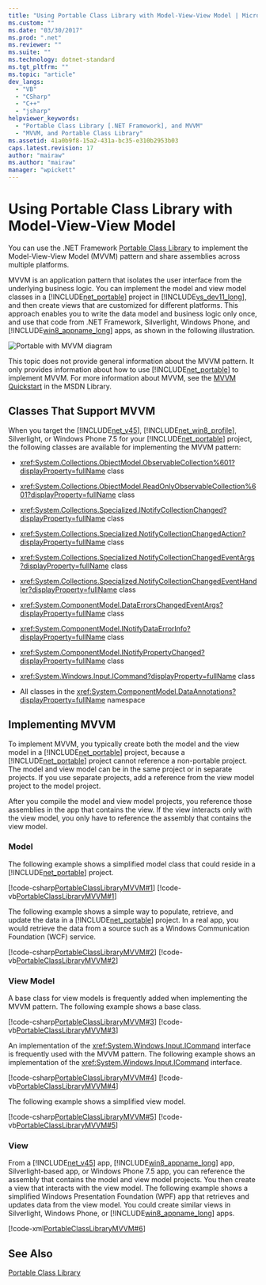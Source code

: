```yaml
---
title: "Using Portable Class Library with Model-View-View Model | Microsoft Docs"
ms.custom: ""
ms.date: "03/30/2017"
ms.prod: ".net"
ms.reviewer: ""
ms.suite: ""
ms.technology: dotnet-standard
ms.tgt_pltfrm: ""
ms.topic: "article"
dev_langs: 
  - "VB"
  - "CSharp"
  - "C++"
  - "jsharp"
helpviewer_keywords: 
  - "Portable Class Library [.NET Framework], and MVVM"
  - "MVVM, and Portable Class Library"
ms.assetid: 41a0b9f8-15a2-431a-bc35-e310b2953b03
caps.latest.revision: 17
author: "mairaw"
ms.author: "mairaw"
manager: "wpickett"
---
```

# Using Portable Class Library with Model-View-View Model
You can use the .NET Framework [Portable Class Library](../../../docs/standard/cross-platform/cross-platform-development-with-the-portable-class-library.md) to implement the Model-View-View Model (MVVM) pattern and share assemblies across multiple platforms.  
  
 MVVM is an application pattern that isolates the user interface from the underlying business logic. You can implement the model and view model classes in a [!INCLUDE[net_portable](../../../includes/net-portable-md.md)] project in [!INCLUDE[vs_dev11_long](../../../includes/vs-dev11-long-md.md)], and then create views that are customized for different platforms. This approach enables you to write the data model and business logic only once, and use that code from .NET Framework, Silverlight, Windows Phone, and [!INCLUDE[win8_appname_long](../../../includes/win8-appname-long-md.md)] apps, as shown in the following illustration.  
  
 ![Portable with MVVM diagram](../../../docs/standard/cross-platform/media/portablemvvmdiagram.png "PortableMVVMdiagram")  
  
 This topic does not provide general information about the MVVM pattern. It only provides information about how to use [!INCLUDE[net_portable](../../../includes/net-portable-md.md)] to implement MVVM. For more information about MVVM, see the [MVVM Quickstart](http://go.microsoft.com/fwlink/?LinkId=234934) in the MSDN Library.  
  
## Classes That Support MVVM  
 When you target the [!INCLUDE[net_v45](../../../includes/net-v45-md.md)], [!INCLUDE[net_win8_profile](../../../includes/net-win8-profile-md.md)], Silverlight, or Windows Phone 7.5 for your [!INCLUDE[net_portable](../../../includes/net-portable-md.md)] project, the following classes are available for implementing the MVVM pattern:  
  
-   <xref:System.Collections.ObjectModel.ObservableCollection%601?displayProperty=fullName> class  
  
-   <xref:System.Collections.ObjectModel.ReadOnlyObservableCollection%601?displayProperty=fullName> class  
  
-   <xref:System.Collections.Specialized.INotifyCollectionChanged?displayProperty=fullName> class  
  
-   <xref:System.Collections.Specialized.NotifyCollectionChangedAction?displayProperty=fullName> class  
  
-   <xref:System.Collections.Specialized.NotifyCollectionChangedEventArgs?displayProperty=fullName> class  
  
-   <xref:System.Collections.Specialized.NotifyCollectionChangedEventHandler?displayProperty=fullName> class  
  
-   <xref:System.ComponentModel.DataErrorsChangedEventArgs?displayProperty=fullName> class  
  
-   <xref:System.ComponentModel.INotifyDataErrorInfo?displayProperty=fullName> class  
  
-   <xref:System.ComponentModel.INotifyPropertyChanged?displayProperty=fullName> class  
  
-   <xref:System.Windows.Input.ICommand?displayProperty=fullName> class  
  
-   All classes in the <xref:System.ComponentModel.DataAnnotations?displayProperty=fullName> namespace  
  
## Implementing MVVM  
 To implement MVVM, you typically create both the model and the view model in a [!INCLUDE[net_portable](../../../includes/net-portable-md.md)] project, because a [!INCLUDE[net_portable](../../../includes/net-portable-md.md)] project cannot reference a non-portable project. The model and view model can be in the same project or in separate projects. If you use separate projects, add a reference from the view model project to the model project.  
  
 After you compile the model and view model projects, you reference those assemblies in the app that contains the view. If the view interacts only with the view model, you only have to reference the assembly that contains the view model.  
  
### Model  
 The following example shows a simplified model class that could reside in a [!INCLUDE[net_portable](../../../includes/net-portable-md.md)] project.  
  
 [!code-csharp[PortableClassLibraryMVVM#1](../../../samples/snippets/csharp/VS_Snippets_CLR/portableclasslibrarymvvm/cs/customer.cs#1)]
 [!code-vb[PortableClassLibraryMVVM#1](../../../samples/snippets/visualbasic/VS_Snippets_CLR/portableclasslibrarymvvm/vb/customer.vb#1)]  
  
 The following example shows a simple way to populate, retrieve, and update the data in a [!INCLUDE[net_portable](../../../includes/net-portable-md.md)] project. In a real app, you would retrieve the data from a source such as a Windows Communication Foundation (WCF) service.  
  
 [!code-csharp[PortableClassLibraryMVVM#2](../../../samples/snippets/csharp/VS_Snippets_CLR/portableclasslibrarymvvm/cs/customerrepository.cs#2)]
 [!code-vb[PortableClassLibraryMVVM#2](../../../samples/snippets/visualbasic/VS_Snippets_CLR/portableclasslibrarymvvm/vb/customerrepository.vb#2)]  
  
### View Model  
 A base class for view models is frequently added when implementing the MVVM pattern. The following example shows a base class.  
  
 [!code-csharp[PortableClassLibraryMVVM#3](../../../samples/snippets/csharp/VS_Snippets_CLR/portableclasslibrarymvvm/cs/viewmodelbase.cs#3)]
 [!code-vb[PortableClassLibraryMVVM#3](../../../samples/snippets/visualbasic/VS_Snippets_CLR/portableclasslibrarymvvm/vb/viewmodelbase.vb#3)]  
  
 An implementation of the <xref:System.Windows.Input.ICommand> interface is frequently used with the MVVM pattern. The following example shows an implementation of the <xref:System.Windows.Input.ICommand> interface.  
  
 [!code-csharp[PortableClassLibraryMVVM#4](../../../samples/snippets/csharp/VS_Snippets_CLR/portableclasslibrarymvvm/cs/relaycommand.cs#4)]
 [!code-vb[PortableClassLibraryMVVM#4](../../../samples/snippets/visualbasic/VS_Snippets_CLR/portableclasslibrarymvvm/vb/relaycommand.vb#4)]  
  
 The following example shows a simplified view model.  
  
 [!code-csharp[PortableClassLibraryMVVM#5](../../../samples/snippets/csharp/VS_Snippets_CLR/portableclasslibrarymvvm/cs/mainpageviewmodel.cs#5)]
 [!code-vb[PortableClassLibraryMVVM#5](../../../samples/snippets/visualbasic/VS_Snippets_CLR/portableclasslibrarymvvm/vb/customerviewmodel.vb#5)]  
  
### View  
 From a [!INCLUDE[net_v45](../../../includes/net-v45-md.md)] app, [!INCLUDE[win8_appname_long](../../../includes/win8-appname-long-md.md)] app, Silverlight-based app, or Windows Phone 7.5 app, you can reference the assembly that contains the model and view model projects.  You then create a view that interacts with the view model. The following example shows a simplified Windows Presentation Foundation (WPF) app that retrieves and updates data from the view model. You could create similar views in Silverlight, Windows Phone, or [!INCLUDE[win8_appname_long](../../../includes/win8-appname-long-md.md)] apps.  
  
 [!code-xml[PortableClassLibraryMVVM#6](../../../samples/snippets/csharp/VS_Snippets_CLR/portableclasslibrarymvvm/cs/mainwindow.xaml#6)]  
  
## See Also  
 [Portable Class Library](../../../docs/standard/cross-platform/cross-platform-development-with-the-portable-class-library.md)